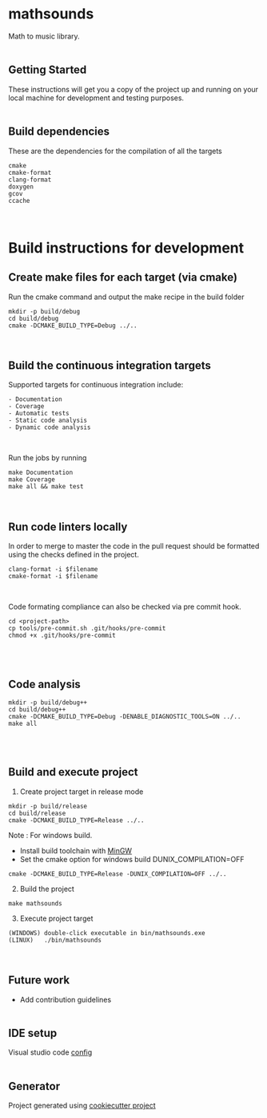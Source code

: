 # mathsounds
Math to music library.<br/><br/>

## Getting Started
These instructions will get you a copy of the project up and running on your local machine for development and testing purposes.<br/><br/>

## Build dependencies
These are the dependencies for the compilation of all the targets
```
cmake
cmake-format
clang-format
doxygen
gcov
ccache
```
<br/>

# Build instructions for development
## Create make files for each target (via cmake)
Run the cmake command and output the make recipe in the build folder
```
mkdir -p build/debug
cd build/debug
cmake -DCMAKE_BUILD_TYPE=Debug ../..
```
<br/>

## Build the continuous integration targets
Supported targets for continuous integration include:

    - Documentation
    - Coverage
    - Automatic tests
    - Static code analysis
    - Dynamic code analysis
<br/>

Run the jobs by running
```
make Documentation
make Coverage
make all && make test
```
<br/>

## Run code linters locally 
In order to merge to master the code in the pull request should be formatted using the checks defined in the project.
```
clang-format -i $filename
cmake-format -i $filename
```
<br/>

Code formating compliance can also be checked via pre commit hook.
```
cd <project-path>
cp tools/pre-commit.sh .git/hooks/pre-commit
chmod +x .git/hooks/pre-commit
```
<br/><br/>

## Code analysis
```
mkdir -p build/debug++
cd build/debug++
cmake -DCMAKE_BUILD_TYPE=Debug -DENABLE_DIAGNOSTIC_TOOLS=ON ../..
make all
```
<br/><br/>

## Build and execute project

1. Create project target in release mode
```
mkdir -p build/release
cd build/release
cmake -DCMAKE_BUILD_TYPE=Release ../..
```
Note : For windows build.
 - Install build toolchain with [MinGW](http://www.mingw.org/wiki/getting_started)
 - Set the cmake option for windows build DUNIX_COMPILATION=OFF
```
cmake -DCMAKE_BUILD_TYPE=Release -DUNIX_COMPILATION=OFF ../..
```

2. Build the project
```
make mathsounds
```

3. Execute project target
```
(WINDOWS) double-click executable in bin/mathsounds.exe
(LINUX)   ./bin/mathsounds
```
<br/>

## Future work
- Add contribution guidelines
<br/><br/>

## IDE setup
Visual studio code [config](https://github.com/nolasconapoleao/.vscode)
<br/><br/>

## Generator
Project generated using [cookiecutter project](https://github.com/nolasconapoleao/cookiecutter-template)
